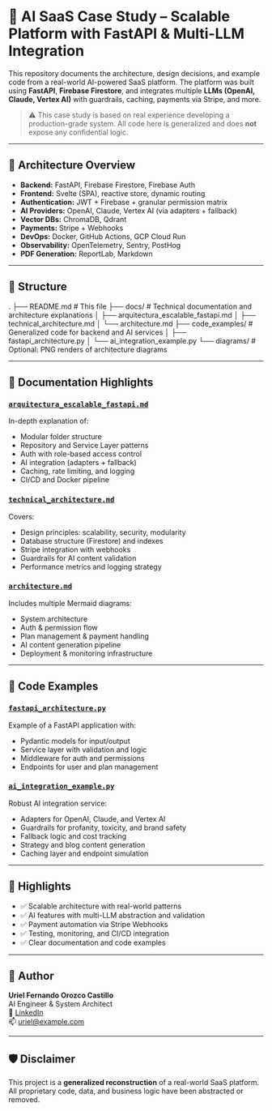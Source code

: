 # 🧠 AI SaaS Case Study – Scalable Platform with FastAPI & Multi-LLM Integration

This repository documents the architecture, design decisions, and example code from a real-world AI-powered SaaS platform. The platform was built using **FastAPI**, **Firebase Firestore**, and integrates multiple **LLMs (OpenAI, Claude, Vertex AI)** with guardrails, caching, payments via Stripe, and more.

> ⚠️ This case study is based on real experience developing a production-grade system. All code here is generalized and does **not** expose any confidential logic.

---

## 🧱 Architecture Overview

- **Backend:** FastAPI, Firebase Firestore, Firebase Auth
- **Frontend:** Svelte (SPA), reactive store, dynamic routing
- **Authentication:** JWT + Firebase + granular permission matrix
- **AI Providers:** OpenAI, Claude, Vertex AI (via adapters + fallback)
- **Vector DBs:** ChromaDB, Qdrant
- **Payments:** Stripe + Webhooks
- **DevOps:** Docker, GitHub Actions, GCP Cloud Run
- **Observability:** OpenTelemetry, Sentry, PostHog
- **PDF Generation:** ReportLab, Markdown

---

## 📁 Structure
.
├── README.md # This file
├── docs/ # Technical documentation and architecture explanations
│ ├── arquitectura_escalable_fastapi.md
│ ├── technical_architecture.md
│ └── architecture.md
├── code_examples/ # Generalized code for backend and AI services
│ ├── fastapi_architecture.py
│ └── ai_integration_example.py
└── diagrams/ # Optional: PNG renders of architecture diagrams


---

## 📘 Documentation Highlights

### [`arquitectura_escalable_fastapi.md`](docs/arquitectura_escalable_fastapi.md)

In-depth explanation of:
- Modular folder structure
- Repository and Service Layer patterns
- Auth with role-based access control
- AI integration (adapters + fallback)
- Caching, rate limiting, and logging
- CI/CD and Docker pipeline

### [`technical_architecture.md`](docs/technical_architecture.md)

Covers:
- Design principles: scalability, security, modularity
- Database structure (Firestore) and indexes
- Stripe integration with webhooks
- Guardrails for AI content validation
- Performance metrics and logging strategy

### [`architecture.md`](docs/architecture.md)

Includes multiple Mermaid diagrams:
- System architecture
- Auth & permission flow
- Plan management & payment handling
- AI content generation pipeline
- Deployment & monitoring infrastructure

---

## 🧪 Code Examples

### [`fastapi_architecture.py`](code_examples/fastapi_architecture.py)

Example of a FastAPI application with:
- Pydantic models for input/output
- Service layer with validation and logic
- Middleware for auth and permissions
- Endpoints for user and plan management

### [`ai_integration_example.py`](code_examples/ai_integration_example.py)

Robust AI integration service:
- Adapters for OpenAI, Claude, and Vertex AI
- Guardrails for profanity, toxicity, and brand safety
- Fallback logic and cost tracking
- Strategy and blog content generation
- Caching layer and endpoint simulation

---

## 🚀 Highlights

- ✅ Scalable architecture with real-world patterns
- ✅ AI features with multi-LLM abstraction and validation
- ✅ Payment automation via Stripe Webhooks
- ✅ Testing, monitoring, and CI/CD integration
- ✅ Clear documentation and code examples

---

## 🧠 Author

**Uriel Fernando Orozco Castillo**  
AI Engineer & System Architect  
🔗 [LinkedIn](https://www.linkedin.com/in/tu-perfil)  
📫 uriel@example.com

---

## 🛡️ Disclaimer

This project is a **generalized reconstruction** of a real-world SaaS platform. All proprietary code, data, and business logic have been abstracted or removed.

